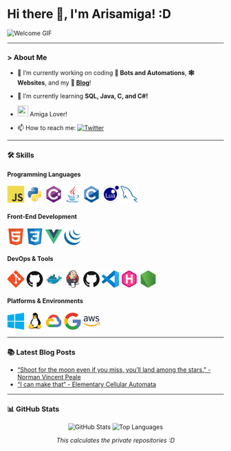 <h1 align="left">Hi there 👋, I'm Arisamiga! :D</h1>

<p align="left">
  <img src="https://i.imgur.com/usxXcd9.gif" alt="Welcome GIF">
</p>

---

### > About Me

- 🔭 I’m currently working on coding **🤖 Bots and Automations**, **🕸️ Websites**, and my **📝 [Blog](https://blog.arisamiga.rocks/)**!

- 🌱 I’m currently learning **SQL, Java, C, and C#!**

- <img src="https://i.imgur.com/9NhAizF.gif" width="25" height="25"> Amiga Lover! 

- 📫 How to reach me: <a href="https://twitter.com/arisamiga_"><img src="http://i.imgur.com/wWzX9uB.png" alt="Twitter" height="30"></a>
---

### 🛠️ Skills



#### Programming Languages
<p>
  <img src="https://raw.githubusercontent.com/devicons/devicon/master/icons/javascript/javascript-original.svg" height="40" alt="JavaScript">
  <img src="https://raw.githubusercontent.com/devicons/devicon/master/icons/python/python-original.svg" height="40" alt="Python">
  <img src="https://raw.githubusercontent.com/devicons/devicon/master/icons/csharp/csharp-original.svg" height="40" alt="C#">
  <img src="https://raw.githubusercontent.com/devicons/devicon/master/icons/java/java-original.svg" height="40" alt="Java">
  <img src="https://raw.githubusercontent.com/devicons/devicon/master/icons/c/c-original.svg" height="40" alt="C">
  <img src="https://raw.githubusercontent.com/devicons/devicon/master/icons/lua/lua-original.svg" height="40" alt="Lua">
  <img src="https://raw.githubusercontent.com/devicons/devicon/master/icons/mysql/mysql-original.svg" height="40" alt="SQL">
</p>

#### Front-End Development
<p>
  <img src="https://raw.githubusercontent.com/devicons/devicon/master/icons/html5/html5-original.svg" height="40" alt="HTML5">
  <img src="https://raw.githubusercontent.com/devicons/devicon/master/icons/css3/css3-original.svg" height="40" alt="CSS3">
  <img src="https://raw.githubusercontent.com/devicons/devicon/master/icons/vuejs/vuejs-original.svg" height="40" alt="Vue.js">
  <img src="https://raw.githubusercontent.com/devicons/devicon/master/icons/jquery/jquery-original.svg" height="40" alt="jQuery">
</p>

#### DevOps & Tools
<p>
  <img src="https://raw.githubusercontent.com/devicons/devicon/master/icons/git/git-original.svg" height="40" alt="Git">
  <img src="https://raw.githubusercontent.com/devicons/devicon/master/icons/github/github-original.svg" height="40" alt="GitHub">
  <img src="https://raw.githubusercontent.com/devicons/devicon/master/icons/docker/docker-original.svg" height="40" alt="Docker">
  <img src="https://raw.githubusercontent.com/devicons/devicon/master/icons/jenkins/jenkins-original.svg" height="40" alt="Jenkins">
  <img src="https://raw.githubusercontent.com/devicons/devicon/master/icons/github/github-original.svg" height="40" alt="GitHub Actions">
  <img src="https://raw.githubusercontent.com/devicons/devicon/master/icons/vscode/vscode-original.svg" height="40" alt="CI/CD">
  <img src="https://raw.githubusercontent.com/devicons/devicon/master/icons/hugo/hugo-original.svg" height="40" alt="Hugo">
  <img src="https://raw.githubusercontent.com/devicons/devicon/master/icons/nodejs/nodejs-original.svg" height="40" alt="Node.js">
</p>

#### Platforms & Environments
<p>
  <img src="https://raw.githubusercontent.com/devicons/devicon/master/icons/windows8/windows8-original.svg" height="40" alt="Windows Server">
  <img src="https://raw.githubusercontent.com/devicons/devicon/master/icons/linux/linux-original.svg" height="40" alt="Linux">
  <img src="https://raw.githubusercontent.com/devicons/devicon/master/icons/googlecloud/googlecloud-original.svg" height="40" alt="Google Cloud Platform">
  <img src="https://raw.githubusercontent.com/devicons/devicon/master/icons/google/google-original.svg" height="40" alt="Google Workspace">
  <img src="https://raw.githubusercontent.com/devicons/devicon/master/icons/amazonwebservices/amazonwebservices-original-wordmark.svg" height="40" alt="Amazon Web Services">
</p>

---

### 📚 Latest Blog Posts

<!-- BLOG-POST-LIST:START -->
- [“Shoot for the moon even if you miss, you’ll land among the stars.” - Norman Vincent Peale](https://blog.arisamiga.rocks/post/quote40/)
- [“I can make that“ - Elementary Cellular Automata](https://blog.arisamiga.rocks/post/ecasdlc/)
<!-- BLOG-POST-LIST:END -->

---

### 📊 GitHub Stats

<p align="center">
  <img src="https://arisamigastats.vercel.app/api?username=Arisamiga&show_icons=true&theme=default" alt="GitHub Stats" height="200"></img>
  <img src="https://arisamigastats.vercel.app/api/top-langs?username=Arisamiga&show_icons=true&layout=compact&langs_count=10&theme=default" alt="Top Languages" height="200"></img>
</p>

<p align="center">
  <i>This calculates the private repositories :D</i>
</p>
